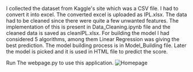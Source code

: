I collected the dataset from Kaggle's site which was a CSV file. I had to convert it into excel. The converted excel is uploaded as IPL.xlsx.
The data had to be cleaned since there were quite a few unwanted features. The implementation of this is present in Data_Cleaning.ipynb file and the cleaned data is saved as cleanIPL.xlsx.
For building the model I had considered 5 algorithms, among them Linear Regression was giving the best prediction. The model building process is in Model_Building file. Later the model is picked and it is used in HTML file to predict the score.

Run The webpage.py to use this application.
![Homepage](https://github.com/hkumarks/Project/blob/master/Score%20Prediction/homepage.JPG?raw=true)
